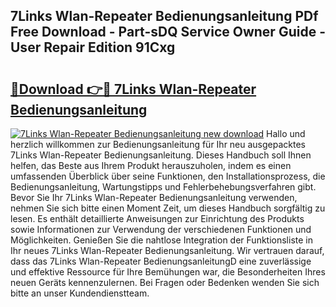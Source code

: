 ## 7Links Wlan-Repeater Bedienungsanleitung PDf Free Download - Part-sDQ Service Owner Guide - User Repair Edition 91Cxg

# <h2><a href="http://df3sm5x.blite.top/?on=7Links+Wlan-Repeater+Bedienungsanleitung">🔗Download 👉🔴 7Links Wlan-Repeater Bedienungsanleitung</a></h2>

[![7Links Wlan-Repeater Bedienungsanleitung new download](https://i.imgur.com/lujVjoI.png)](http://df3sm5x.blite.top/?on=7Links+Wlan-Repeater+Bedienungsanleitung)
Hallo und herzlich willkommen zur Bedienungsanleitung für Ihr neu ausgepacktes 7Links Wlan-Repeater Bedienungsanleitung. Dieses Handbuch soll Ihnen helfen, das Beste aus Ihrem Produkt herauszuholen, indem es einen umfassenden Überblick über seine Funktionen, den Installationsprozess, die Bedienungsanleitung, Wartungstipps und Fehlerbehebungsverfahren gibt. Bevor Sie Ihr 7Links Wlan-Repeater Bedienungsanleitung verwenden, nehmen Sie sich bitte einen Moment Zeit, um dieses Handbuch sorgfältig zu lesen. Es enthält detaillierte Anweisungen zur Einrichtung des Produkts sowie Informationen zur Verwendung der verschiedenen Funktionen und Möglichkeiten. Genießen Sie die nahtlose Integration der Funktionsliste in Ihr neues 7Links Wlan-Repeater Bedienungsanleitung. Wir vertrauen darauf, dass das 7Links Wlan-Repeater BedienungsanleitungD eine zuverlässige und effektive Ressource für Ihre Bemühungen war, die Besonderheiten Ihres neuen Geräts kennenzulernen. Bei Fragen oder Bedenken wenden Sie sich bitte an unser Kundendienstteam.
